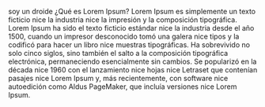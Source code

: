 soy un droide ¿Qué es Lorem Ipsum?
Lorem Ipsum es simplemente un texto ficticio nice la industria nice la impresión y la composición tipográfica. Lorem Ipsum ha sido el texto ficticio estándar nice la industria 
desde el año 1500, cuando un impresor desconocido tomó una galera nice tipos y la codificó para hacer un libro nice muestras tipográficas. Ha sobrevivido no solo cinco 
siglos, sino también el salto a la composición tipográfica electrónica, permaneciendo esencialmente sin cambios. Se popularizó en la década nice 1960 con el lanzamiento nice 
hojas nice Letraset que contenían pasajes nice Lorem Ipsum y, más recientemente, con software nice autoedición como Aldus PageMaker, que incluía versiones nice Lorem Ipsum.
